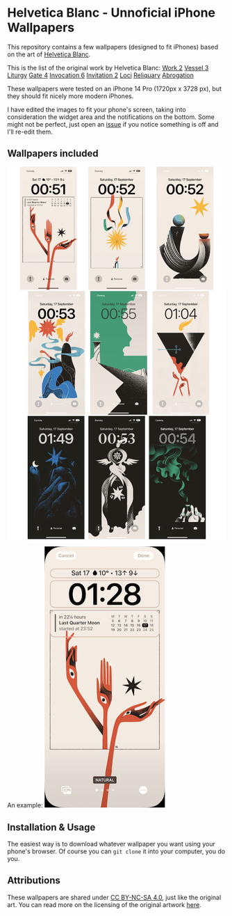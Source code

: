 # Helvetica Blanc - Unnoficial iPhone Wallpapers

This repository contains a few wallpapers (designed to fit iPhones) based on the art of [Helvetica Blanc](https://helveticablanc.com/index.html).

This is the list of the original work by Helvetica Blanc:
[Work 2](https://helveticablanc.com/20220830-work-2.html)
[Vessel 3](https://helveticablanc.com/20220412-vessel-3.html)
[Liturgy](https://helveticablanc.com/20201111-liturgy.html)
[Gate 4](https://helveticablanc.com/20211119-gate-4.html)
[Invocation 6](https://helveticablanc.com/20220331-invocation-6.html)
[Invitation 2](https://helveticablanc.com/20220614-invitation-2.html)
[Loci](https://helveticablanc.com/20210917-loci.html)
[Reliquary](https://helveticablanc.com/20220721-reliquary.html)
[Abrogation](https://helveticablanc.com/20220106-abrogation.html)

These wallpapers were tested on an iPhone 14 Pro (1720px x 3728 px), but they should fit nicely more modern iPhones.

I have edited the images to fit your phone's screen, taking into consideration the widget area and the notifications on the bottom. Some might not be perfect, just open an [issue](https://github.com/aersoares81/helvetica_blanc_wallpapers/issues) if you notice something is off and I'll re-edit them.

## Wallpapers included
![Example of usage - part 1](https://github.com/aersoares81/helvetica_blanc_wallpapers/blob/main/examples/examples1.jpeg)
![Example of usage - part 2](https://github.com/aersoares81/helvetica_blanc_wallpapers/blob/main/examples/examples2.jpeg)
![Example of usage - part 3](https://github.com/aersoares81/helvetica_blanc_wallpapers/blob/main/examples/examples3.jpeg)

An example:
![Customizing Lock Screen](https://github.com/aersoares81/helvetica_blanc_wallpapers/blob/main/examples/customization_example.PNG) 

## Installation & Usage
The easiest way is to download whatever wallpaper you want using your phone's browser. Of course you can ``git clone`` it into your computer, you do you.

## Attributions
These wallpapers are shared under [CC BY-NC-SA 4.0](https://creativecommons.org/licenses/by-nc-sa/4.0/), just like the original art. You can read more on the licensing of the original artwork [here](https://helveticablanc.com/licensing.html).
